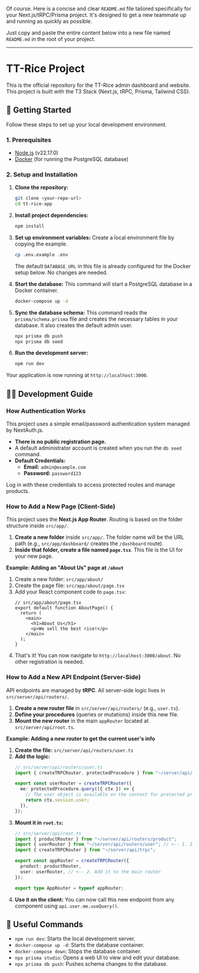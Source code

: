 Of course. Here is a concise and clear `README.md` file tailored specifically for your Next.js/tRPC/Prisma project. It's designed to get a new teammate up and running as quickly as possible.

Just copy and paste the entire content below into a new file named `README.md` in the root of your project.

---

# TT-Rice Project

This is the official repository for the TT-Rice admin dashboard and website. This project is built with the T3 Stack (Next.js, tRPC, Prisma, Tailwind CSS).

## 🚀 Getting Started

Follow these steps to set up your local development environment.

### 1. Prerequisites

*   [Node.js](https://nodejs.org/en/) (v22.17.0)
*   [Docker](https://www.docker.com/products/docker-desktop/) (for running the PostgreSQL database)

### 2. Setup and Installation

1.  **Clone the repository:**
    ```bash
    git clone <your-repo-url>
    cd tt-rice-app
    ```

2.  **Install project dependencies:**
    ```bash
    npm install
    ```

3.  **Set up environment variables:**
    Create a local environment file by copying the example.
    ```bash
    cp .env.example .env
    ```
    The default `DATABASE_URL` in this file is already configured for the Docker setup below. No changes are needed.

4.  **Start the database:**
    This command will start a PostgreSQL database in a Docker container.
    ```bash
    docker-compose up -d
    ```

5.  **Sync the database schema:**
    This command reads the `prisma/schema.prisma` file and creates the necessary tables in your database. It also creates the default admin user.
    ```bash
    npx prisma db push
    npx prisma db seed
    ```

6.  **Run the development server:**
    ```bash
    npm run dev
    ```

Your application is now running at `http://localhost:3000`.

## 🧑‍💻 Development Guide

### How Authentication Works

This project uses a simple email/password authentication system managed by NextAuth.js.

*   **There is no public registration page.**
*   A default administrator account is created when you run the `db seed` command.
*   **Default Credentials:**
    *   **Email:** `admin@example.com`
    *   **Password:** `password123`

Log in with these credentials to access protected routes and manage products.

### How to Add a New Page (Client-Side)

This project uses the **Next.js App Router**. Routing is based on the folder structure inside `src/app/`.

1.  **Create a new folder** inside `src/app/`. The folder name will be the URL path (e.g., `src/app/dashboard/` creates the `/dashboard` route).
2.  **Inside that folder, create a file named `page.tsx`**. This file is the UI for your new page.

**Example: Adding an "About Us" page at `/about`**

1.  Create a new folder: `src/app/about/`
2.  Create the page file: `src/app/about/page.tsx`
3.  Add your React component code to `page.tsx`:
    ```tsx
    // src/app/about/page.tsx
    export default function AboutPage() {
      return (
        <main>
          <h1>About Us</h1>
          <p>We sell the best rice!</p>
        </main>
      );
    }
    ```
4.  That's it! You can now navigate to `http://localhost:3000/about`. No other registration is needed.

### How to Add a New API Endpoint (Server-Side)

API endpoints are managed by **tRPC**. All server-side logic lives in `src/server/api/routers/`.

1.  **Create a new router file** in `src/server/api/routers/` (e.g., `user.ts`).
2.  **Define your procedures** (queries or mutations) inside this new file.
3.  **Mount the new router** in the main `appRouter` located at `src/server/api/root.ts`.

**Example: Adding a new router to get the current user's info**

1.  **Create the file:** `src/server/api/routers/user.ts`
2.  **Add the logic:**
    ```ts
    // src/server/api/routers/user.ts
    import { createTRPCRouter, protectedProcedure } from "~/server/api/trpc";

    export const userRouter = createTRPCRouter({
      me: protectedProcedure.query(({ ctx }) => {
        // The user object is available on the context for protected procedures
        return ctx.session.user;
      }),
    });
    ```
3.  **Mount it in `root.ts`:**
    ```ts
    // src/server/api/root.ts
    import { productRouter } from "~/server/api/routers/product";
    import { userRouter } from "~/server/api/routers/user"; // <-- 1. Import it
    import { createTRPCRouter } from "~/server/api/trpc";

    export const appRouter = createTRPCRouter({
      product: productRouter,
      user: userRouter, // <-- 2. Add it to the main router
    });

    export type AppRouter = typeof appRouter;
    ```
4.  **Use it on the client:** You can now call this new endpoint from any component using `api.user.me.useQuery()`.

## 🔧 Useful Commands

*   `npm run dev`: Starts the local development server.
*   `docker-compose up -d`: Starts the database container.
*   `docker-compose down`: Stops the database container.
*   `npx prisma studio`: Opens a web UI to view and edit your database.
*   `npx prisma db push`: Pushes schema changes to the database.